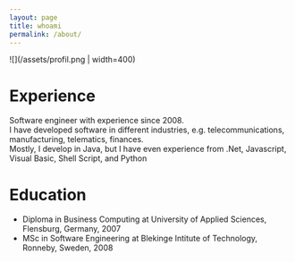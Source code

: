 ```yaml
---
layout: page
title: whoami
permalink: /about/
---
```

![](/assets/profil.png | width=400)
# Experience
Software engineer with experience since 2008.
<br/>
I have developed software in different industries, e.g. telecommunications, manufacturing, telematics, finances.
<br/>
Mostly, I develop in Java, but I have even experience from .Net, Javascript, Visual Basic, Shell Script, and Python

# Education

* Diploma in Business Computing at University of Applied Sciences, Flensburg, Germany, 2007
* MSc in Software Engineering at Blekinge Intitute of Technology, Ronneby, Sweden, 2008
